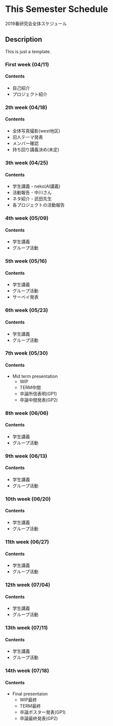 # This Semester Schedule
2019春研究会全体スケジュール

## Description
This is just a template. 

### First week (04/11)
#### Contents 
- 自己紹介
- プロジェクト紹介

### 2th week (04/18)
#### Contents 
- 全体写真撮影(west地区)
- 旧人テーマ発表
- メンバー確認
- 持ち回り講義決め(未定)

### 3th week (04/25)
#### Contents 
- 学生講義 - neko(AI講義)
- 活動報告 - 中川さん
- ネタ紹介 - 武田先生
- 各プロジェクトの活動報告

### 4th week (05/09)
#### Contents 
- 学生講義
- グループ活動

### 5th week (05/16)
#### Contents 
- 学生講義
- グループ活動
- サーベイ発表

### 6th week (05/23)
#### Contents 
- 学生講義
- グループ活動

### 7th week (05/30)
#### Contents 
- Mid term presentation
  - WIP
  - TERM中間
  - 卒論所信表明(GP1)
  - 卒論中間発表(GP2)

### 8th week (06/06)
#### Contents 
- 学生講義
- グループ活動

### 9th week (06/13)
#### Contents 
- 学生講義
- グループ活動

### 10th week (06/20)
#### Contents 
- 学生講義
- グループ活動

### 11th week (06/27)
#### Contents 
- 学生講義
- グループ活動

### 12th week (07/04)
#### Contents 
- 学生講義
- グループ活動

### 13th week (07/11)
#### Contents 
- 学生講義
- グループ活動

### 14th week (07/18)
#### Contents 
- Final presentaion
  - WIP最終
  - TERM最終
  - 卒論ポスター発表(GP1)
  - 卒論最終発表(GP2)
